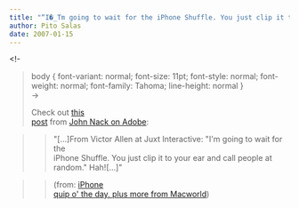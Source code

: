 ```yaml
---
title: "“I�_Tm going to wait for the iPhone Shuffle. You just clip it to your ear and call people at random.”"
author: Pito Salas
date: 2007-01-15
---
```




<!-  
>  body { font-variant: normal; font-size: 11pt; font-style: normal; font-
> weight: normal; font-family: Tahoma; line-height: normal }  
>  ->
>
> Check out [this  
>  post](<http://blogs.adobe.com/jnack/2007/01/iphone_quip_o_t.html>) from
> [John Nack on Adobe](<http://blogs.adobe.com/jnack/>):
>

>> "[…]From Victor Allen at Juxt Interactive: "I'm going to wait for the  
>  iPhone Shuffle. You just clip it to your ear and call people at  
>  random." Hah![…]"
>>

>> (from: [iPhone  
>  quip o' the day, plus more from
> Macworld](<http://blogs.adobe.com/jnack/2007/01/iphone_quip_o_t.html>))


